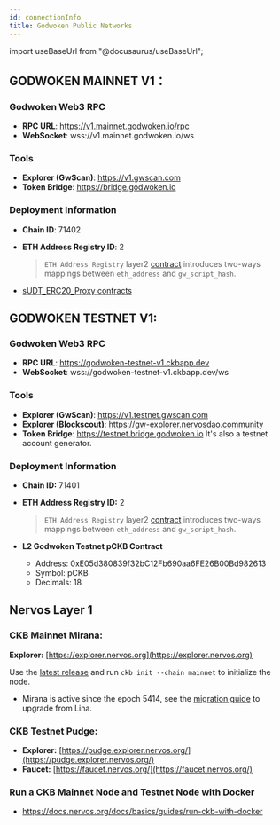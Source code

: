 ```yaml
---
id: connectionInfo
title: Godwoken Public Networks
---
```

import useBaseUrl from "@docusaurus/useBaseUrl";

## GODWOKEN MAINNET V1：

### Godwoken Web3 RPC

- **RPC URL**: https://v1.mainnet.godwoken.io/rpc
- **WebSocket**: wss://v1.mainnet.godwoken.io/ws

### Tools

- **Explorer (GwScan)**: https://v1.gwscan.com
- **Token Bridge**: https://bridge.godwoken.io

### Deployment Information

- **Chain ID**: 71402

- **ETH Address Registry ID**: 2
   > `ETH Address Registry` layer2 [contract](https://github.com/nervosnetwork/godwoken-scripts/blob/master/c/contracts/eth_addr_reg.c) introduces two-ways mappings between `eth_address` and `gw_script_hash`.

-  [sUDT_ERC20_Proxy contracts](https://github.com/nervosnetwork/godwoken-info/blob/mainnet_v1/mainnet_v1/bridged-token-list.json)


## GODWOKEN TESTNET V1:

### Godwoken Web3 RPC

* **RPC URL**: https://godwoken-testnet-v1.ckbapp.dev
* **WebSocket**: wss://godwoken-testnet-v1.ckbapp.dev/ws

### Tools

* **Explorer (GwScan)**: https://v1.testnet.gwscan.com
* **Explorer (Blockscout)**: https://gw-explorer.nervosdao.community
* **Token Bridge**: https://testnet.bridge.godwoken.io
  It's also a testnet account generator.

### Deployment Information

* **Chain ID:** 71401
  
* **ETH Address Registry ID:** 2
  > `ETH Address Registry` layer2 [contract](https://github.com/nervosnetwork/godwoken-scripts/blob/master/c/contracts/eth_addr_reg.c) introduces two-ways mappings between `eth_address` and `gw_script_hash`.

* **L2 Godwoken Testnet pCKB Contract**

    - Address: 0xE05d380839f32bC12Fb690aa6FE26B00Bd982613
    - Symbol: pCKB
    - Decimals: 18

## Nervos Layer 1

### CKB Mainnet Mirana:

**Explorer:** [https://explorer.nervos.org](https://explorer.nervos.org)

Use the [latest release](https://github.com/nervosnetwork/ckb/releases/latest) and run `ckb init --chain mainnet` to initialize the node.
 - Mirana is active since the epoch 5414, see the [migration guide](https://github.com/jordanmack/nervos-ckb2021-hard-fork-migration-guide) to upgrade from Lina.


### **CKB Testnet Pudge:**

* **Explorer:** [https://pudge.explorer.nervos.org/](https://pudge.explorer.nervos.org/)
* **Faucet:** [https://faucet.nervos.org/](https://faucet.nervos.org/)

### Run a CKB Mainnet Node and Testnet Node with Docker
- https://docs.nervos.org/docs/basics/guides/run-ckb-with-docker
